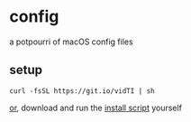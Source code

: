 # config

a potpourri of macOS config files

## setup

    curl -fsSL https://git.io/vidTI | sh

[or][], download and run the [install script][] yourself

[or]: https://www.idontplaydarts.com/2016/04/detecting-curl-pipe-bash-server-side
[install script]: etc/install.sh
